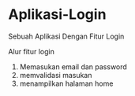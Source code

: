 # Aplikasi-Login
Sebuah Aplikasi Dengan Fitur Login

Alur fitur login
  1. Memasukan email dan password
  2. memvalidasi masukan
  3. menampilkan halaman home
